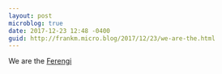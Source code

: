 ```yaml
---
layout: post
microblog: true
date: 2017-12-23 12:48 -0400
guid: http://frankm.micro.blog/2017/12/23/we-are-the.html
---
```

We are the  [Ferengi](https://en.m.wikipedia.org/wiki/Ferengi)
